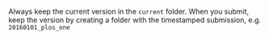 Always keep the current version in the `current` folder. When you submit, keep the version by creating a folder with the timestamped submission, e.g. `20160101_plos_one`
